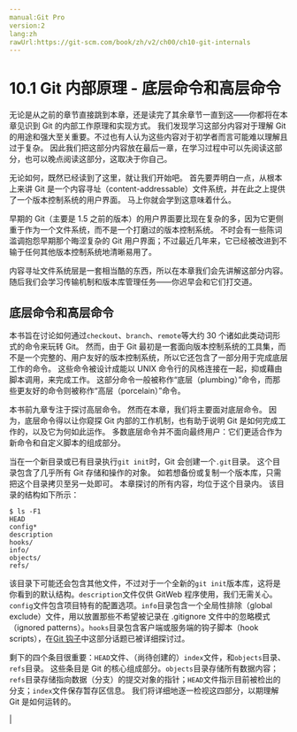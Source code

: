 ```yaml
---
manual:Git Pro
version:2
lang:zh
rawUrl:https://git-scm.com/book/zh/v2/ch00/ch10-git-internals
---
```



# 10.1 Git 内部原理 - 底层命令和高层命令


无论是从之前的章节直接跳到本章，还是读完了其余章节一直到这——你都将在本章见识到 Git 的内部工作原理和实现方式。 我们发现学习这部分内容对于理解 Git 的用途和强大至关重要。不过也有人认为这些内容对于初学者而言可能难以理解且过于复杂。 因此我们把这部分内容放在最后一章，在学习过程中可以先阅读这部分，也可以晚点阅读这部分，这取决于你自己。



无论如何，既然已经读到了这里，就让我们开始吧。 首先要弄明白一点，从根本上来讲 Git 是一个内容寻址（content-addressable）文件系统，并在此之上提供了一个版本控制系统的用户界面。 马上你就会学到这意味着什么。



早期的 Git（主要是 1.5 之前的版本）的用户界面要比现在复杂的多，因为它更侧重于作为一个文件系统，而不是一个打磨过的版本控制系统。 不时会有一些陈词滥调抱怨早期那个晦涩复杂的 Git 用户界面；不过最近几年来，它已经被改进到不输于任何其他版本控制系统地清晰易用了。



内容寻址文件系统层是一套相当酷的东西，所以在本章我们会先讲解这部分内容。随后我们会学习传输机制和版本库管理任务——你迟早会和它们打交道。


## 底层命令和高层命令<a name="r_plumbing_porcelain"></a>


本书旨在讨论如何通过`checkout`、`branch`、`remote`等大约 30 个诸如此类动词形式的命令来玩转 Git。 然而，由于 Git 最初是一套面向版本控制系统的工具集，而不是一个完整的、用户友好的版本控制系统，所以它还包含了一部分用于完成底层工作的命令。 这些命令被设计成能以 UNIX 命令行的风格连接在一起，抑或藉由脚本调用，来完成工作。 这部分命令一般被称作“底层（plumbing）”命令，而那些更友好的命令则被称作“高层（porcelain）”命令。




本书前九章专注于探讨高层命令。 然而在本章，我们将主要面对底层命令。 因为，底层命令得以让你窥探 Git 内部的工作机制，也有助于说明 Git 是如何完成工作的，以及它为何如此运作。 多数底层命令并不面向最终用户：它们更适合作为新命令和自定义脚本的组成部分。




当在一个新目录或已有目录执行`git init`时，Git 会创建一个`.git`目录。 这个目录包含了几乎所有 Git 存储和操作的对象。 如若想备份或复制一个版本库，只需把这个目录拷贝至另一处即可。 本章探讨的所有内容，均位于这个目录内。 该目录的结构如下所示：



```
$ ls -F1
HEAD
config*
description
hooks/
info/
objects/
refs/
```




该目录下可能还会包含其他文件，不过对于一个全新的`git init`版本库，这将是你看到的默认结构。`description`文件仅供 GitWeb 程序使用，我们无需关心。`config`文件包含项目特有的配置选项。`info`目录包含一个全局性排除（global exclude）文件，用以放置那些不希望被记录在 .gitignore 文件中的忽略模式（ignored patterns）。`hooks`目录包含客户端或服务端的钩子脚本（hook scripts），在[Git 钩子](%669 "")中这部分话题已被详细探讨过。




剩下的四个条目很重要：`HEAD`文件、（尚待创建的）`index`文件，和`objects`目录、`refs`目录。 这些条目是 Git 的核心组成部分。`objects`目录存储所有数据内容；`refs`目录存储指向数据（分支）的提交对象的指针；`HEAD`文件指示目前被检出的分支；`index`文件保存暂存区信息。 我们将详细地逐一检视这四部分，以期理解 Git 是如何运转的。


|


